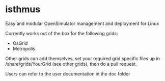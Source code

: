 # isthmus
Easy and modular OpenSimulator management and deployment for Linux

Currently works out of the box for the following grids:

  * OsGrid
  * Metropolis

Other grids can add themselves, set your required grid specific files up in
/share/grids/YourGrid (see other grids), then do a pull request.

Users can refer to the user documentation in the doc folder
